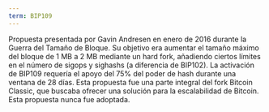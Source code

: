 ```yaml
---
term: BIP109
---
```


Propuesta presentada por Gavin Andresen en enero de 2016 durante la Guerra del Tamaño de Bloque. Su objetivo era aumentar el tamaño máximo del bloque de 1 MB a 2 MB mediante un hard fork, añadiendo ciertos límites en el número de sigops y sighashs (a diferencia de BIP102). La activación de BIP109 requería el apoyo del 75% del poder de hash durante una ventana de 28 días. Esta propuesta fue una parte integral del fork Bitcoin Classic, que buscaba ofrecer una solución para la escalabilidad de Bitcoin. Esta propuesta nunca fue adoptada.